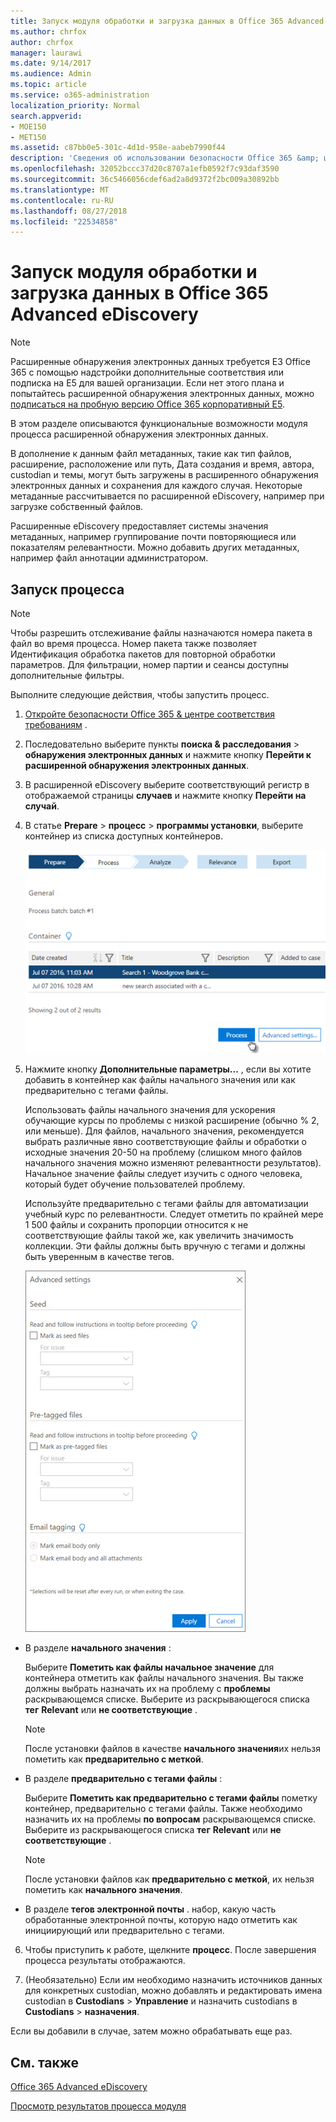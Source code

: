 ```yaml
---
title: Запуск модуля обработки и загрузка данных в Office 365 Advanced eDiscovery
ms.author: chrfox
author: chrfox
manager: laurawi
ms.date: 9/14/2017
ms.audience: Admin
ms.topic: article
ms.service: o365-administration
localization_priority: Normal
search.appverid:
- MOE150
- MET150
ms.assetid: c87bb0e5-301c-4d1d-958e-aabeb7990f44
description: 'Сведения об использовании безопасности Office 365 &amp; центре соответствия требованиям для доступа к Office 365 расширенного обнаружения электронных данных и запуска модуля процесса для обращения.  '
ms.openlocfilehash: 32052bccc37d20c8707a1efb0592f7c93daf3590
ms.sourcegitcommit: 36c5466056cdef6ad2a8d9372f2bc009a30892bb
ms.translationtype: MT
ms.contentlocale: ru-RU
ms.lasthandoff: 08/27/2018
ms.locfileid: "22534858"
---
```

# <a name="run-the-process-module-and-load-data-in-office-365-advanced-ediscovery"></a>Запуск модуля обработки и загрузка данных в Office 365 Advanced eDiscovery

> [!NOTE]
> Расширенные обнаружения электронных данных требуется E3 Office 365 с помощью надстройки дополнительные соответствия или подписка на E5 для вашей организации. Если нет этого плана и попытайтесь расширенной обнаружения электронных данных, можно [подписаться на пробную версию Office 365 корпоративный E5](https://go.microsoft.com/fwlink/p/?LinkID=698279). 
  
В этом разделе описываются функциональные возможности модуля процесса расширенной обнаружения электронных данных. 
  
В дополнение к данным файл метаданных, такие как тип файлов, расширение, расположение или путь, Дата создания и время, автора, custodian и темы, могут быть загружены в расширенного обнаружения электронных данных и сохранения для каждого случая. Некоторые метаданные рассчитывается по расширенной eDiscovery, например при загрузке собственный файлов. 
  
Расширенные eDiscovery предоставляет системы значения метаданных, например группирование почти повторяющиеся или показателям релевантности. Можно добавить других метаданных, например файл аннотации администратором. 
  
## <a name="running-process"></a>Запуск процесса

> [!NOTE]
> Чтобы разрешить отслеживание файлы назначаются номера пакета в файл во время процесса. Номер пакета также позволяет Идентификация обработка пакетов для повторной обработки параметров. Для фильтрации, номер партии и сеансы доступны дополнительные фильтры. 
  
Выполните следующие действия, чтобы запустить процесс.
  
1. [Откройте безопасности Office 365 &amp; центре соответствия требованиям](go-to-the-securitycompliance-center.md) . 
    
2. Последовательно выберите пункты **поиска &amp; расследования** \> **обнаружения электронных данных** и нажмите кнопку **Перейти к расширенной обнаружения электронных данных**.
    
3. В расширенной eDiscovery выберите соответствующий регистр в отображаемой страницы **случаев** и нажмите кнопку **Перейти на случай**.
    
4. В статье **Prepare** \> **процесс** \> **программы установки**, выберите контейнер из списка доступных контейнеров.
    
    ![Щелкните процесс, чтобы добавить результаты поиска в рамках данного экземпляра](media/50bdc55c-d378-4881-b302-31ef785fa359.png)
  
5. Нажмите кнопку **Дополнительные параметры...** , если вы хотите добавить в контейнер как файлы начального значения или как предварительно с тегами файлы. 
    
    Использовать файлы начального значения для ускорения обучающие курсы по проблемы с низкой расширение (обычно % 2, или меньше). Для файлов, начального значения, рекомендуется выбрать различные явно соответствующие файлы и обработки о исходные значения 20-50 на проблему (слишком много файлов начального значения можно изменяют релевантности результатов). Начальное значение файлы следует изучить с одного человека, который будет обучение пользователей проблему.
    
    Используйте предварительно с тегами файлы для автоматизации учебный курс по релевантности. Следует отметить по крайней мере 1 500 файлы и сохранить пропорции относится к не соответствующие файлы такой же, как увеличить значимость коллекции. Эти файлы должны быть вручную с тегами и должны быть уверенным в качестве тегов.
    
    ![Снимок экрана Дополнительные параметры страницы для обработки файлов пакета](media/3c25cb78-4484-41e5-bd34-3753c7ab6cf2.jpg)
  
  - В разделе **начального значения** : 
    
    Выберите **Пометить как файлы начальное значение** для контейнера отметить как файлы начального значения. Вы также должны выбрать назначать их на проблему с **проблемы** раскрывающемся списке. Выберите из раскрывающегося списка **тег** **Relevant** или **не соответствующие** . 
    
    > [!NOTE]
    > После установки файлов в качестве **начального значения**их нельзя пометить как **предварительно с меткой**. 
  
  - В разделе **предварительно с тегами файлы** : 
    
    Выберите **Пометить как предварительно с тегами файлы** пометку контейнер, предварительно с тегами файлы. Также необходимо назначить их на проблемы **по вопросам** раскрывающемся списке. Выберите из раскрывающегося списка **тег** **Relevant** или **не соответствующие** . 
    
    > [!NOTE]
    > После установки файлов как **предварительно с меткой**, их нельзя пометить как **начального значения**. 
  
  - В разделе **тегов электронной почты** . набор, какую часть обработанные электронной почты, которую надо отметить как инициирующий или предварительно с тегами. 
    
6. Чтобы приступить к работе, щелкните **процесс**. После завершения процесса результаты отображаются.
    
7. (Необязательно) Если им необходимо назначить источников данных для конкретных custodian, можно добавлять и редактировать имена custodian в **Custodians** \> **Управление** и назначить custodians в **Custodians** \> **назначения**. 
    
Если вы добавили в случае, затем можно обрабатывать еще раз.
  
## <a name="see-also"></a>См. также

[Office 365 Advanced eDiscovery](office-365-advanced-ediscovery.md)
  
[Просмотр результатов процесса модуля](view-process-module-results-in-advanced-ediscovery.md)

